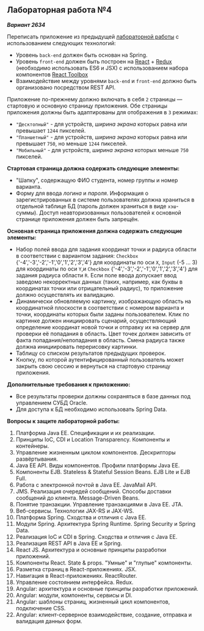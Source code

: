 
## Лабораторная работа №4

***Вариант 2634***

Переписать приложение из предыдущей [лабораторной работы](https://github.com/crazifoo/Point/tree/lab-3.0) с использованием
следующих технологий:

*   Уровень `back-end` должен быть основан на Spring.
*   Уровень `front-end` должен быть построен на [React](https://reactjs.org/) + [Redux](https://redux.js.org/tutorials/fundamentals/part-5-ui-react)
    (необходимо использовать ES6 и JSX) с использованием набора компонентов [React Toolbox](http://react-toolbox.io/#/)
*   Взаимодействие между уровнями `back-end` и `front-end` должно быть организовано посредством REST API.

Приложение по-прежнему должно включать в себя `2` страницы — стартовую и основную страницу приложения. Обе страницы
приложения должны быть адаптированы для отображения в `3` режимах:

*   `"Десктопный"` - для устройств, *ширина экрана* которых равна или превышает `1244` пикселей.
*   `"Планшетный"` - для устройств, *ширина экрана* которых равна или превышает `750`, но меньше `1244` пикселей.
*   `"Мобильный"` - для устройств, *ширина экрана* которых меньше `750` пикселей.

**Стартовая страница должна содержать следующие элементы:**

*   "Шапку", содержащую ФИО студента, номер группы и номер варианта.
*   Форму для ввода *логина* и *пароля*. Информация о зарегистрированных в системе пользователях должна храниться в
    отдельной таблице БД (пароль должен храниться в виде `хэш`-суммы). Доступ неавторизованных пользователей к основной
    странице приложения должен быть запрещён.

**Основная страница приложения должна содержать следующие элементы:**

*   Набор полей ввода для задания координат точки и радиуса области в соответствии с вариантом задания: `Checkbox`
    {'-4','-3','-2','-1','0','1','2','3','4'} для координаты по оси `X`, `Input` (-5 ... 3) для координаты по оси `Y`,и
    `Checkbox` {'-4','-3','-2','-1','0','1','2','3','4'} для задания радиуса области `R`. Если поле ввода допускает ввод
    заведомо некорректных данных (таких, например, как буквы в координатах точки или отрицательный радиус), то приложение
    должно осуществлять их валидацию.
*   Динамически обновляемую картинку, изображающую область на координатной плоскости в соответствии с номером варианта
    и точки, координаты которых были заданы пользователем. Клик по картинке должен инициировать сценарий, осуществляющий
    определение координат новой точки и отправку их на сервер для проверки её попадания в область. Цвет точек должен
    зависить от факта попадания/непопадания в область. Смена радиуса также должна инициировать перерисовку картинки.
*   Таблицу со списком результатов предыдущих проверок.
*   Кнопку, по которой аутентифицированный пользователь может закрыть свою сессию и вернуться на стартовую страницу 
    приложения.

**Дополнительные требования к приложению:**

*   Все результаты проверки должны сохраняться в базе данных под управлением СУБД Oracle.
*   Для доступа к БД необходимо использовать Spring Data.

**Вопросы к защите лабораторной работы:**

1.  Платформа Java EE. Спецификации и их реализации.
2.  Принципы IoC, CDI и Location Transparency. Компоненты и контейнеры.
3.  Управление жизненным циклом компонентов. Дескрипторы развёртывания.
4.  Java EE API. Виды компонентов. Профили платформы Java EE.
5.  Компоненты EJB. Stateless & Stateful Session Beans. EJB Lite и EJB Full.
6.  Работа с электронной почтой в Java EE. JavaMail API.
7.  JMS. Реализация очередей сообщений. Способы доставки сообщений до клиента. Message-Driven Beans.
8.  Понятие транзакции. Управление транзакциями в Java EE. JTA.
9.  Веб-сервисы. Технологии JAX-RS и JAX-WS.
10. Платформа Spring. Сходства и отличия с Java EE.
11. Модули Spring. Архитектура Spring Runtime. Spring Security и Spring Data.
12. Реализация IoC и CDI в Spring. Сходства и отличия с Java EE.
13. Реализация REST API в Java EE и Spring.
14. React JS. Архитектура и основные принципы разработки приложений.
15. Компоненты React. State & props. "Умные" и "глупые" компоненты.
16. Разметка страниц в React-приложениях. JSX.
17. Навигация в React-приложениях. ReactRouter.
18. Управление состоянием интерфейса. Redux.
19. Angular: архитектура и основные принципы разработки приложений.
20. Angular: модули, компоненты, сервисы и DI.
21. Angular: шаблоны страниц, жизненный цикл компонентов, подключение CSS.
22. Angular: клиент-серверное взаимодействие, создание, отправка и валидация данных форм.